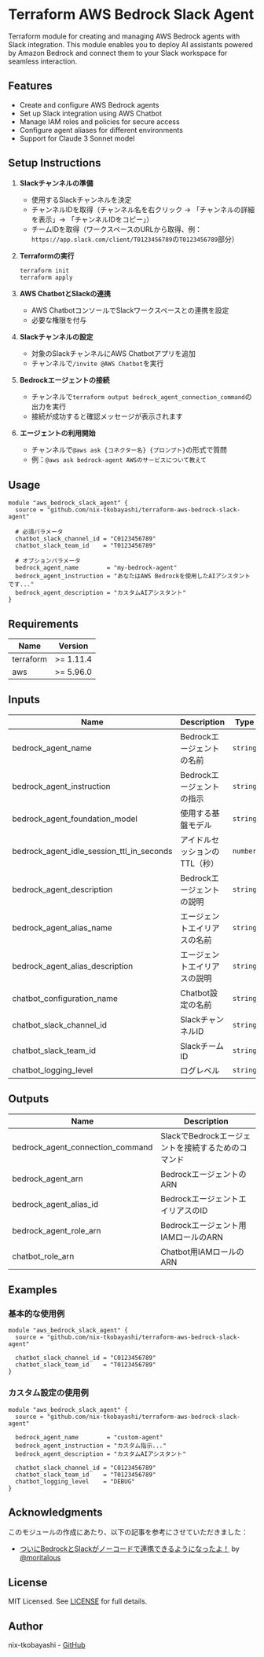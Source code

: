 # Terraform AWS Bedrock Slack Agent

Terraform module for creating and managing AWS Bedrock agents with Slack integration. This module enables you to deploy AI assistants powered by Amazon Bedrock and connect them to your Slack workspace for seamless interaction.

## Features

- Create and configure AWS Bedrock agents
- Set up Slack integration using AWS Chatbot
- Manage IAM roles and policies for secure access
- Configure agent aliases for different environments
- Support for Claude 3 Sonnet model

## Setup Instructions

1. **Slackチャンネルの準備**
   - 使用するSlackチャンネルを決定
   - チャンネルIDを取得（チャンネル名を右クリック → 「チャンネルの詳細を表示」→ 「チャンネルIDをコピー」）
   - チームIDを取得（ワークスペースのURLから取得、例：`https://app.slack.com/client/T0123456789`の`T0123456789`部分）

2. **Terraformの実行**
   ```bash
   terraform init
   terraform apply
   ```

3. **AWS ChatbotとSlackの連携**
   - AWS ChatbotコンソールでSlackワークスペースとの連携を設定
   - 必要な権限を付与

4. **Slackチャンネルの設定**
   - 対象のSlackチャンネルにAWS Chatbotアプリを追加
   - チャンネルで`/invite @AWS Chatbot`を実行

5. **Bedrockエージェントの接続**
   - チャンネルで`terraform output bedrock_agent_connection_command`の出力を実行
   - 接続が成功すると確認メッセージが表示されます

6. **エージェントの利用開始**
   - チャンネルで`@aws ask {コネクター名} {プロンプト}`の形式で質問
   - 例：`@aws ask bedrock-agent AWSのサービスについて教えて`

## Usage

```hcl
module "aws_bedrock_slack_agent" {
  source = "github.com/nix-tkobayashi/terraform-aws-bedrock-slack-agent"

  # 必須パラメータ
  chatbot_slack_channel_id = "C0123456789"
  chatbot_slack_team_id    = "T0123456789"

  # オプションパラメータ
  bedrock_agent_name        = "my-bedrock-agent"
  bedrock_agent_instruction = "あなたはAWS Bedrockを使用したAIアシスタントです..."
  bedrock_agent_description = "カスタムAIアシスタント"
}
```

## Requirements

| Name | Version |
|------|---------|
| terraform | >= 1.11.4 |
| aws | >= 5.96.0 |

## Inputs

| Name | Description | Type | Default | Required |
|------|-------------|------|---------|:--------:|
| bedrock_agent_name | Bedrockエージェントの名前 | `string` | `"bedrock-agent"` | no |
| bedrock_agent_instruction | Bedrockエージェントの指示 | `string` | `"あなたはAWS Bedrockを使用したAIアシスタントです..."` | no |
| bedrock_agent_foundation_model | 使用する基盤モデル | `string` | `"anthropic.claude-3-sonnet-20240229-v1:0"` | no |
| bedrock_agent_idle_session_ttl_in_seconds | アイドルセッションのTTL（秒） | `number` | `600` | no |
| bedrock_agent_description | Bedrockエージェントの説明 | `string` | `"AWS Bedrockを使用したAIアシスタント"` | no |
| bedrock_agent_alias_name | エージェントエイリアスの名前 | `string` | `"default"` | no |
| bedrock_agent_alias_description | エージェントエイリアスの説明 | `string` | `"デフォルトエイリアス"` | no |
| chatbot_configuration_name | Chatbot設定の名前 | `string` | `"bedrock-chatbot"` | no |
| chatbot_slack_channel_id | SlackチャンネルID | `string` | n/a | yes |
| chatbot_slack_team_id | SlackチームID | `string` | n/a | yes |
| chatbot_logging_level | ログレベル | `string` | `"INFO"` | no |

## Outputs

| Name | Description |
|------|-------------|
| bedrock_agent_connection_command | SlackでBedrockエージェントを接続するためのコマンド |
| bedrock_agent_arn | BedrockエージェントのARN |
| bedrock_agent_alias_id | BedrockエージェントエイリアスのID |
| bedrock_agent_role_arn | Bedrockエージェント用IAMロールのARN |
| chatbot_role_arn | Chatbot用IAMロールのARN |

## Examples

### 基本的な使用例

```hcl
module "aws_bedrock_slack_agent" {
  source = "github.com/nix-tkobayashi/terraform-aws-bedrock-slack-agent"

  chatbot_slack_channel_id = "C0123456789"
  chatbot_slack_team_id    = "T0123456789"
}
```

### カスタム設定の使用例

```hcl
module "aws_bedrock_slack_agent" {
  source = "github.com/nix-tkobayashi/terraform-aws-bedrock-slack-agent"

  bedrock_agent_name        = "custom-agent"
  bedrock_agent_instruction = "カスタム指示..."
  bedrock_agent_description = "カスタムAIアシスタント"
  
  chatbot_slack_channel_id = "C0123456789"
  chatbot_slack_team_id    = "T0123456789"
  chatbot_logging_level    = "DEBUG"
}
```

## Acknowledgments

このモジュールの作成にあたり、以下の記事を参考にさせていただきました：

- [ついにBedrockとSlackがノーコードで連携できるようになったよ！](https://qiita.com/moritalous/items/b63d976c2c40af1c39e5) by [@moritalous](https://qiita.com/moritalous)

## License

MIT Licensed. See [LICENSE](LICENSE) for full details.

## Author

nix-tkobayashi - [GitHub](https://github.com/nix-tkobayashi) 